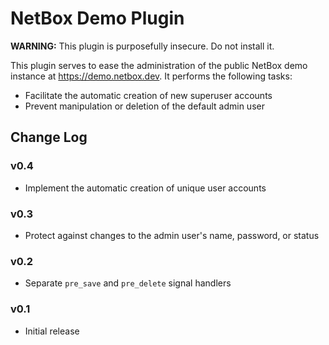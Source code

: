# NetBox Demo Plugin

**WARNING:** This plugin is purposefully insecure. Do not install it.

This plugin serves to ease the administration of the public NetBox demo instance at <https://demo.netbox.dev>. It performs the following tasks:

* Facilitate the automatic creation of new superuser accounts
* Prevent manipulation or deletion of the default admin user

## Change Log

### v0.4

* Implement the automatic creation of unique user accounts

### v0.3

* Protect against changes to the admin user's name, password, or status

### v0.2

* Separate `pre_save` and `pre_delete` signal handlers

### v0.1

* Initial release
